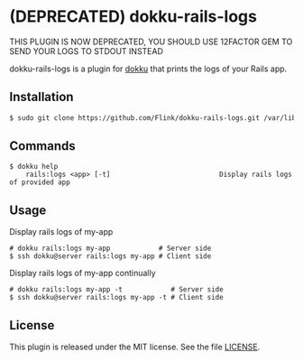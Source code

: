# (DEPRECATED) dokku-rails-logs

THIS PLUGIN IS NOW DEPRECATED, YOU SHOULD USE 12FACTOR GEM TO SEND YOUR LOGS TO STDOUT INSTEAD

dokku-rails-logs is a plugin for [dokku][dokku] that prints the logs of your Rails app.

## Installation

```sh
$ sudo git clone https://github.com/Flink/dokku-rails-logs.git /var/lib/dokku/plugins/rails-logs
```

## Commands

```
$ dokku help
    rails:logs <app> [-t]                           Display rails logs of provided app
```

## Usage

Display rails logs of my-app
```
# dokku rails:logs my-app            # Server side
$ ssh dokku@server rails:logs my-app # Client side
```

Display rails logs of my-app continually
```
# dokku rails:logs my-app -t            # Server side
$ ssh dokku@server rails:logs my-app -t # Client side
```

## License

This plugin is released under the MIT license. See the file [LICENSE](LICENSE).

[dokku]: https://github.com/progrium/dokku
